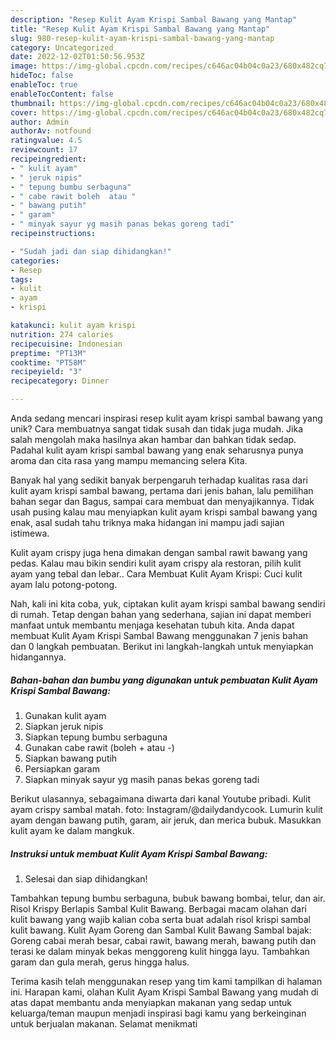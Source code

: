 ```yaml
---
description: "Resep Kulit Ayam Krispi Sambal Bawang yang Mantap"
title: "Resep Kulit Ayam Krispi Sambal Bawang yang Mantap"
slug: 980-resep-kulit-ayam-krispi-sambal-bawang-yang-mantap
category: Uncategorized
date: 2022-12-02T01:50:56.953Z
image: https://img-global.cpcdn.com/recipes/c646ac04b04c0a23/680x482cq70/kulit-ayam-krispi-sambal-bawang-foto-resep-utama.jpg
hideToc: false
enableToc: true
enableTocContent: false
thumbnail: https://img-global.cpcdn.com/recipes/c646ac04b04c0a23/680x482cq70/kulit-ayam-krispi-sambal-bawang-foto-resep-utama.jpg
cover: https://img-global.cpcdn.com/recipes/c646ac04b04c0a23/680x482cq70/kulit-ayam-krispi-sambal-bawang-foto-resep-utama.jpg
author: Admin
authorAv: notfound
ratingvalue: 4.5
reviewcount: 17
recipeingredient:
- " kulit ayam"
- " jeruk nipis"
- " tepung bumbu serbaguna"
- " cabe rawit boleh  atau "
- " bawang putih"
- " garam"
- " minyak sayur yg masih panas bekas goreng tadi"
recipeinstructions:

- "Sudah jadi dan siap dihidangkan!"
categories:
- Resep
tags:
- kulit
- ayam
- krispi

katakunci: kulit ayam krispi 
nutrition: 274 calories
recipecuisine: Indonesian
preptime: "PT13M"
cooktime: "PT58M"
recipeyield: "3"
recipecategory: Dinner

---
```





Anda sedang mencari inspirasi resep kulit ayam krispi sambal bawang yang unik? Cara membuatnya sangat tidak susah dan tidak juga mudah. Jika salah mengolah maka hasilnya akan hambar dan bahkan tidak sedap. Padahal kulit ayam krispi sambal bawang yang enak seharusnya punya aroma dan cita rasa yang mampu memancing selera Kita.





Banyak hal yang sedikit banyak berpengaruh terhadap kualitas rasa dari kulit ayam krispi sambal bawang, pertama dari jenis bahan, lalu pemilihan bahan segar dan Bagus, sampai cara membuat dan menyajikannya. Tidak usah pusing kalau mau menyiapkan kulit ayam krispi sambal bawang yang enak,      asal sudah tahu triknya maka hidangan ini mampu jadi sajian istimewa.














Kulit ayam crispy juga hena dimakan dengan sambal rawit bawang yang pedas. Kalau mau bikin sendiri kulit ayam crispy ala restoran, pilih kulit ayam yang tebal dan lebar.. Cara Membuat Kulit Ayam Krispi: Cuci kulit ayam lalu potong-potong.






Nah, kali ini kita coba, yuk, ciptakan kulit ayam krispi sambal bawang sendiri di rumah. Tetap dengan bahan yang sederhana, sajian ini dapat memberi manfaat untuk membantu menjaga kesehatan tubuh kita. Anda dapat membuat Kulit Ayam Krispi Sambal Bawang menggunakan 7 jenis bahan dan 0 langkah pembuatan. Berikut ini langkah-langkah untuk menyiapkan hidangannya.

<!--inarticleads1-->

##### Bahan-bahan dan bumbu yang digunakan untuk pembuatan Kulit Ayam Krispi Sambal Bawang:

1. Gunakan  kulit ayam
1. Siapkan  jeruk nipis
1. Siapkan  tepung bumbu serbaguna
1. Gunakan  cabe rawit (boleh + atau -)
1. Siapkan  bawang putih
1. Persiapkan  garam
1. Siapkan  minyak sayur yg masih panas bekas goreng tadi


Berikut ulasannya, sebagaimana diwarta dari kanal Youtube pribadi. Kulit ayam crispy sambal matah. foto: Instagram/@dailydandycook. Lumurin kulit ayam dengan bawang putih, garam, air jeruk, dan merica bubuk. Masukkan kulit ayam ke dalam mangkuk. 

<!--inarticleads2-->

##### Instruksi untuk membuat Kulit Ayam Krispi Sambal Bawang:


1. Selesai dan siap dihidangkan!

Tambahkan tepung bumbu serbaguna, bubuk bawang bombai, telur, dan air. Risol Krispy Berlapis Sambal Kulit Bawang. Berbagai macam olahan dari kulit bawang yang wajib kalian coba serta buat adalah risol krispi sambal kulit bawang. Kulit Ayam Goreng dan Sambal Kulit Bawang Sambal bajak: Goreng cabai merah besar, cabai rawit, bawang merah, bawang putih dan terasi ke dalam minyak bekas menggoreng kulit hingga layu. Tambahkan garam dan gula merah, gerus hingga halus. 

Terima kasih telah menggunakan resep yang tim kami tampilkan di halaman ini. Harapan kami, olahan Kulit Ayam Krispi Sambal Bawang yang mudah di atas dapat membantu anda menyiapkan makanan yang sedap untuk keluarga/teman maupun menjadi inspirasi bagi kamu yang berkeinginan untuk berjualan makanan. Selamat menikmati
